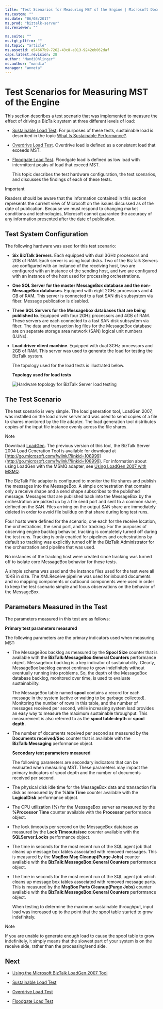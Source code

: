```yaml
---
title: "Test Scenarios for Measuring MST of the Engine | Microsoft Docs"
ms.custom: ""
ms.date: "06/08/2017"
ms.prod: "biztalk-server"
ms.reviewer: ""

ms.suite: ""
ms.tgt_pltfrm: ""
ms.topic: "article"
ms.assetid: e54667b9-7262-43c8-a013-9242eb062daf
caps.latest.revision: 28
author: "MandiOhlinger"
ms.author: "mandia"
manager: "anneta"
---
```

# Test Scenarios for Measuring MST of the Engine
This section describes a test scenario that was implemented to measure the effect of driving a BizTalk system at three different levels of load:  
  
- [Sustainable Load Test](../core/sustainable-load-test.md). For purposes of these tests, sustainable load is described in the topic [What Is Sustainable Performance?](../core/what-is-sustainable-performance.md).  
  
- [Overdrive Load Test](../core/overdrive-load-test.md). Overdrive load is defined as a consistent load that exceeds MST.  
  
- [Floodgate Load Test](../core/floodgate-load-test.md). Floodgate load is defined as low load with intermittent peaks of load that exceed MST.  
  
  This topic describes the test hardware configuration, the test scenarios, and discusses the findings of each of these tests.  
  
> [!IMPORTANT]
>  Readers should be aware that the information contained in this section represents the current view of Microsoft on the issues discussed as of the date of publication. Because we must respond to changing market conditions and technologies, Microsoft cannot guarantee the accuracy of any information presented after the date of publication.  
  
## Test System Configuration  
 The following hardware was used for this test scenario:  
  
- **Six BizTalk Servers**. Each equipped with dual 3GHz processors and 2GB of RAM. Each server is using local disks. Two of the BizTalk Servers are configured with an instance of the receiving host, two are configured with an instance of the sending host, and two are configured with an instance of the host used for processing orchestrations.  
  
- **One SQL Server for the master MessageBox database and the non-MessageBox databases**. Equipped with eight 2GHz processors and 4 GB of RAM. This server is connected to a fast SAN disk subsystem via fiber. Message publication is disabled.  
  
- **Three SQL Servers for the Messagebox databases that are being published to**. Equipped with four 2GHz processors and 4GB of RAM. These servers are each connected to a fast SAN disk subsystem via fiber. The data and transaction log files for the MessageBox database are on separate storage area network (SAN) logical unit numbers (LUNs).  
  
- **Load driver client machine**. Equipped with dual 3GHz processors and 2GB of RAM. This server was used to generate the load for testing the BizTalk system.  
  
  The topology used for the load tests is illustrated below.  
  
  **Topology used for load tests**  
  
  ![Hardware topology for BizTalk Server load testing](../core/media/bts06-msttopology.gif "BTS06_MSTTopology")  
  
## The Test Scenario  
 The test scenario is very simple. The load generation tool, LoadGen 2007, was installed on the load driver server and was used to send copies of a file to shares monitored by the file adapter. The load generation tool distributes copies of the input file instance evenly across the file shares.  
  
> [!NOTE]
>  Download [LoadGen](https://www.microsoft.com/download/details.aspx?id=14925). The previous version of this tool, the BizTalk Server 2004 Load Generation Tool is available for download at [http://go.microsoft.com/fwlink/?linkid=108999](http://go.microsoft.com/fwlink/?linkid=108999). For information about using LoadGen with the MSMQ adapter, see [Using LoadGen 2007 with MSMQ](../core/using-loadgen-2007-with-msmq.md).  
  
 The BizTalk File adapter is configured to monitor the file shares and publish the messages into the MessageBox. A simple orchestration that contains only a receive shape and a send shape subscribes to the published message. Messages that are published back into the MessageBox by the orchestration are picked up by a file send port and sent to a common share, defined on the SAN. Files arriving on the output SAN share are immediately deleted in order to avoid file buildup on that share during long test runs.  
  
 Four hosts were defined for the scenario, one each for the receive location, the orchestrations, the send port, and for tracking. For the purposes of observing engine backlog behavior, tracking is completely turned off during the test runs. Tracking is only enabled for pipelines and orchestrations by default so tracking was explicitly turned off in the BizTalk Administrator for the orchestration and pipeline that was used.  
  
 No instances of the tracking host were created since tracking was turned off to isolate core MessageBox behavior for these tests.  
  
 A simple schema was used and the instance files used for the test were all 10KB in size. The XMLReceive pipeline was used for inbound documents and no mapping components or outbound components were used in order to keep the test scenario simple and focus observations on the behavior of the MessageBox.  
  
## Parameters Measured in the Test  
 The parameters measured in this test are as follows:  
  
 **Primary test parameters measured**  
  
 The following parameters are the primary indicators used when measuring MST:  
  
- The MessageBox backlog as measured by the **Spool Size** counter that is available with the **BizTalk:MessageBox:General Counters** performance object. Messagebox backlog is a key indicator of sustainability. Clearly, MessageBox backlog cannot continue to grow indefinitely without eventually running into problems. So, the depth of the MessageBox database backlog, monitored over time, is used to evaluate sustainability.  
  
   The MessageBox table named **spool** contains a record for each message in the system (active or waiting to be garbage collected). Monitoring the number of rows in this table, and the number of messages received per second, while increasing system load provides an easy way to measure the maximum sustainable throughput. This measurement is also referred to as the **spool table depth** or **spool depth**.  
  
- The number of documents received per second as measured by the **Documents received/Sec** counter that is available with the **BizTalk:Messaging** performance object.  
  
  **Secondary test parameters measured**  
  
  The following parameters are secondary indicators that can be evaluated when measuring MST. These parameters may impact the primary indicators of spool depth and the number of documents received per second.  
  
- The physical disk idle time for the MessageBox data and transaction file disk as measured by the **%Idle Time** counter available with the **LogicalDisk** performance object.  
  
- The CPU utilization (%) for the MessageBox server as measured by the **%Processor Time** counter available with the **Processor** performance object.  
  
- The lock timeouts per second on the MessageBox database as measured by the **Lock Timeouts/sec** counter available with the **SQLServer:Locks** performance object.  
  
- The time in seconds for the most recent run of the SQL agent job that cleans up message box tables associated with removed messages. This is measured by the **MsgBox Msg Cleanup(Purge Jobs)** counter available with the **BizTalk:MessageBox:General Counters** performance object.  
  
- The time in seconds for the most recent run of the SQL agent job which cleans up message box tables associated with removed message parts. This is measured by the **MsgBox Parts Cleanup(Purge Jobs)** counter available with the **BizTalk:MessageBox:General Counters** performance object.  
  
  When testing to determine the maximum sustainable throughput, input load was increased up to the point that the spool table started to grow indefinitely.  
  
> [!NOTE]
>  If you are unable to generate enough load to cause the spool table to grow indefinitely, it simply means that the slowest part of your system is on the receive side, rather than the processing/send side.  
  

## Next
  
-   [Using the Microsoft BizTalk LoadGen 2007 Tool](../core/using-the-microsoft-biztalk-loadgen-2007-tool.md)  
  
-   [Sustainable Load Test](../core/sustainable-load-test.md)  
  
-   [Overdrive Load Test](../core/overdrive-load-test.md)  
  
-   [Floodgate Load Test](../core/floodgate-load-test.md)